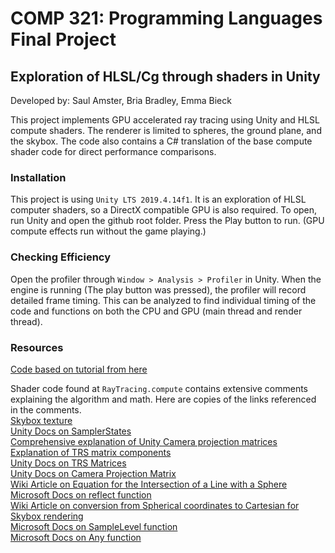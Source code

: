 # COMP 321: Programming Languages Final Project
## Exploration of HLSL/Cg through shaders in Unity
Developed by: Saul Amster, Bria Bradley, Emma Bieck  
  
This  project implements GPU accelerated ray tracing using Unity and HLSL compute shaders. The renderer is limited to spheres, the ground plane, and the skybox. The code also contains a C# translation of the base compute shader code for direct performance comparisons. 

### Installation
This project is using ```Unity LTS 2019.4.14f1```. It is an exploration of HLSL computer shaders, so a DirectX compatible GPU is also required. To open, run Unity and open the github root folder. Press the Play button to run. (GPU compute effects run without the game playing.)

### Checking Efficiency
Open the profiler through `Window > Analysis > Profiler` in Unity. When the engine is running (The play button was pressed), the profiler will record detailed frame timing. This can be analyzed to find individual timing of the code and functions on both the CPU and GPU (main thread and render thread).

### Resources
[Code based on tutorial from here](http://blog.three-eyed-games.com/2018/05/03/gpu-ray-tracing-in-unity-part-1/)  
  
Shader code found at ```RayTracing.compute``` contains extensive comments explaining the algorithm and math. Here are copies of the links referenced in the comments.  
[Skybox texture](https://hdrihaven.com/hdri/?c=skies&h=kiara_1_dawn)  
[Unity Docs on SamplerStates](https://docs.unity3d.com/Manual/SL-SamplerStates.html)  
[Comprehensive explanation of Unity Camera projection matrices](https://answers.unity.com/questions/1359718/what-do-the-values-in-the-matrix4x4-for-cameraproj.html)  
[Explanation of TRS matrix components](https://answers.unity.com/questions/402280/how-to-decompose-a-trs-matrix.html)  
[Unity Docs on TRS Matrices](https://docs.unity3d.com/ScriptReference/Matrix4x4.TRS.html)  
[Unity Docs on Camera Projection Matrix](https://docs.unity3d.com/ScriptReference/Camera-projectionMatrix.html)  
[Wiki Article on Equation for the Intersection of a Line with a Sphere](https://en.wikipedia.org/wiki/Line%E2%80%93sphere_intersection)  
[Microsoft Docs on reflect function](https://docs.microsoft.com/en-us/windows/win32/direct3dhlsl/dx-graphics-hlsl-reflect)  
[Wiki Article on conversion from Spherical coordinates to Cartesian for Skybox rendering](https://en.wikipedia.org/wiki/Spherical_coordinate_system#Coordinate_system_conversions)  
[Microsoft Docs on SampleLevel function](https://docs.microsoft.com/en-us/windows/win32/direct3dhlsl/dx-graphics-hlsl-to-samplelevel)  
[Microsoft Docs on Any function](https://docs.microsoft.com/en-us/windows/win32/direct3dhlsl/dx-graphics-hlsl-any)  
